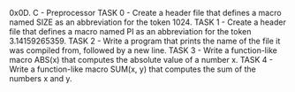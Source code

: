 
0x0D. C - Preprocessor
TASK 0 - Create a header file that defines a macro named SIZE as an abbreviation for the token 1024.
TASK 1 - Create a header file that defines a macro named PI as an abbreviation for the token 3.14159265359.
TASK 2 - Write a program that prints the name of the file it was compiled from, followed by a new line.
TASK 3 - Write a function-like macro ABS(x) that computes the absolute value of a number x.
TASK 4 - Write a function-like macro SUM(x, y) that computes the sum of the numbers x and y.
